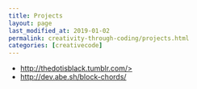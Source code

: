 ```yaml
---
title: Projects
layout: page
last_modified_at: 2019-01-02
permalink: creativity-through-coding/projects.html
categories: [creativecode]
---
```


- http://thedotisblack.tumblr.com/>
- http://dev.abe.sh/block-chords/